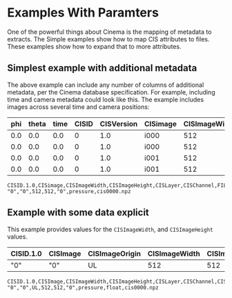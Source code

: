 # Examples With Paramters

One of the powerful things about Cinema is the mapping of metadata to extracts. The Simple examples show how to map CIS attributes to files. These examples show how to expand that to more attributes.

## Simplest example with additional metadata
The above example can include any number of columns of additional metadata, per the Cinema database specification. For example, including time and camera metadata could look like this. The example includes images across several time and camera positions:

|phi|theta|time|CISID|CISVersion|CISimage|CISImageWidth|CISImageHeight|CISLayer|CISChannel|FILE|
|-|-|-|-|-|-|-|-|-|-|-|
|0.0|0.0|0.0|0|1.0|i000|512|512|l000|depth|cis0000.npz|
|0.0|0.0|0.0|0|1.0|i000|512|512|l000|pressure|cis0001.npz|
|0.0|0.0|0.0|0|1.0|i001|512|512|l000|depth|cis0000.npz|
|0.0|0.0|0.0|0|1.0|i001|512|512|l000|pressure|cis0001.npz|

```
CISID.1.0,CISimage,CISImageWidth,CISImageHeight,CISLayer,CISChannel,FILE
"0","0",512,512,"0",pressure,cis0000.npz
```

## Example with some data explicit 
This example provides values for the `CISImageWidth`, and `CISImageHeight` values.

|CISID.1.0|CISImage|CISImageOrigin|CISImageWidth|CISImageHeight|CISLayer|CISChannel|CISChannelType|FILE|
|-|-|-|-|-|-|-|-|-|
|"0"|"0"|UL|512|512|"0"|pressure|float|cis0000.npz|

```
CISID.1.0,CISImage,CISImageWidth,CISImageHeight,CISLayer,CISChannel,CISChanne,FlILE
"0","0",UL,512,512,"0",pressure,float,cis0000.npz
```
